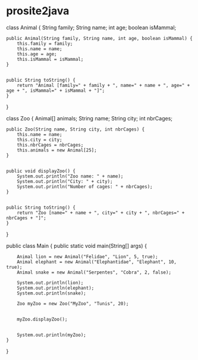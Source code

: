 # prosite2java

class Animal {
    String family;
    String name;
    int age;
    boolean isMammal;

    
    public Animal(String family, String name, int age, boolean isMammal) {
        this.family = family;
        this.name = name;
        this.age = age;
        this.isMammal = isMammal;
    }

    
    public String toString() {
        return "Animal [family=" + family + ", name=" + name + ", age=" + age + ", isMammal=" + isMammal + "]";
    }
}


class Zoo {
    Animal[] animals; 
    String name;
    String city;
    int nbrCages;

  
    public Zoo(String name, String city, int nbrCages) {
        this.name = name;
        this.city = city;
        this.nbrCages = nbrCages;
        this.animals = new Animal[25]; 
    }

   
    public void displayZoo() {
        System.out.println("Zoo name: " + name);
        System.out.println("City: " + city);
        System.out.println("Number of cages: " + nbrCages);
    }


    public String toString() {
        return "Zoo [name=" + name + ", city=" + city + ", nbrCages=" + nbrCages + "]";
    }
}

public class Main {
    public static void main(String[] args) {
      
        Animal lion = new Animal("Felidae", "Lion", 5, true);
        Animal elephant = new Animal("Elephantidae", "Elephant", 10, true);
        Animal snake = new Animal("Serpentes", "Cobra", 2, false);

        System.out.println(lion);
        System.out.println(elephant);
        System.out.println(snake);

        Zoo myZoo = new Zoo("MyZoo", "Tunis", 20);

      
        myZoo.displayZoo();

      
        System.out.println(myZoo);
    }
}
